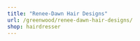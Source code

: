 ```yaml
---
title: "Renee-Dawn Hair Designs"
url: /greenwood/renee-dawn-hair-designs/
shop: hairdresser
---
```

